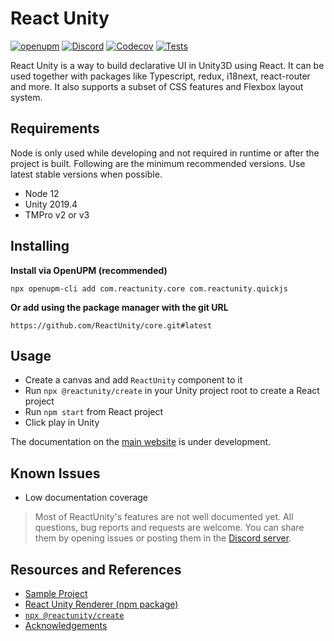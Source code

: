 # React Unity

[![openupm](https://img.shields.io/npm/v/com.reactunity.core?label=openupm&style=for-the-badge&registry_uri=https://package.openupm.com)](https://openupm.com/packages/com.reactunity.core/)
[![Discord](https://img.shields.io/discord/884829138991603792?style=for-the-badge&label=Discord)](https://discord.gg/UY2EFW5ZKG)
[![Codecov](https://img.shields.io/codecov/c/github/ReactUnity/core?style=for-the-badge&token=3ZDHD77UX1)](https://codecov.io/gh/ReactUnity/core)
[![Tests](https://gist.githubusercontent.com/KurtGokhan/f744e86dd53cd0159d4f1d56ae9aae19/raw/ReactUnityTestBadge.svg)](https://github.com/ReactUnity/core/actions/workflows/test.yml)

React Unity is a way to build declarative UI in Unity3D using React. It can be used together with packages like Typescript, redux, i18next, react-router and more.
It also supports a subset of CSS features and Flexbox layout system.

## Requirements

Node is only used while developing and not required in runtime or after the project is built. Following are the minimum recommended versions. Use latest stable versions when possible.

- Node 12
- Unity 2019.4
- TMPro v2 or v3

## Installing

**Install via OpenUPM (recommended)**

```
npx openupm-cli add com.reactunity.core com.reactunity.quickjs
```

**Or add using the package manager with the git URL**

```
https://github.com/ReactUnity/core.git#latest
```

## Usage

- Create a canvas and add `ReactUnity` component to it
- Run `npx @reactunity/create` in your Unity project root to create a React project
- Run `npm start` from React project
- Click play in Unity

The documentation on the [main website](https://reactunity.github.io) is under development.

## Known Issues

- Low documentation coverage

> Most of ReactUnity's features are not well documented yet. All questions, bug reports and requests are welcome. 
> You can share them by opening issues or posting them in the [Discord server](https://discord.gg/UY2EFW5ZKG).

## Resources and References

- [Sample Project](https://github.com/ReactUnity/full-sample)
- [React Unity Renderer (npm package)](https://github.com/ReactUnity/renderer)
- [`npx @reactunity/create`](https://github.com/ReactUnity/create)
- [Acknowledgements](./.github/acknowledgements.md)

